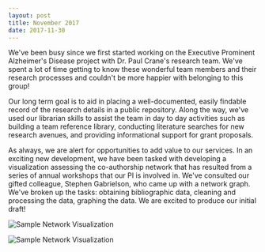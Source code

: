 ```yaml
---
layout: post
title: November 2017
date: 2017-11-30
---
```


We've been busy since we first started working on the Executive Prominent Alzheimer's Disease project with Dr. Paul Crane's research team.  We've spent a lot of time getting to know these wonderful team members and their research processes and couldn't be more happier with belonging to this group!

Our long term goal is to aid in placing a well-documented, easily findable record of the research details in a public repository.  Along the way, we've used our librarian skills to assist the team in day to day activities such as building a team reference library, conducting literature searches for new research avenues, and providing informational support for grant proposals.

As always, we are alert for opportunities to add value to our services.  In an exciting new development, we have been tasked with developing a visualization assessing the co-authorship network that has resulted from a series of annual  workshops that our PI is involved in.  We've consulted our gifted colleague, Stephen Gabrielson, who came up with a network graph.  We've broken up the tasks: obtaining bibliographic data, cleaning and processing the data, graphing the data.  We are excited to produce our initial draft!

 ![Sample Network Visualization](https://github.com/jgrich/proj/blob/gh-pages/_posts/viz.gif) 

 ![Sample Network Visualization](https://github.com/jgrich/proj/blob/gh-pages/images/viz.gif) 

